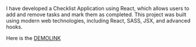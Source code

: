 I have developed a Checklist Application using React, which allows users to add and remove tasks and mark them as completed. This project was built using modern web technologies, including React, SASS, JSX, and advanced hooks.

Here is the [DEMOLINK](https://danylo-dobrovolskyi.github.io/todo_app/)
